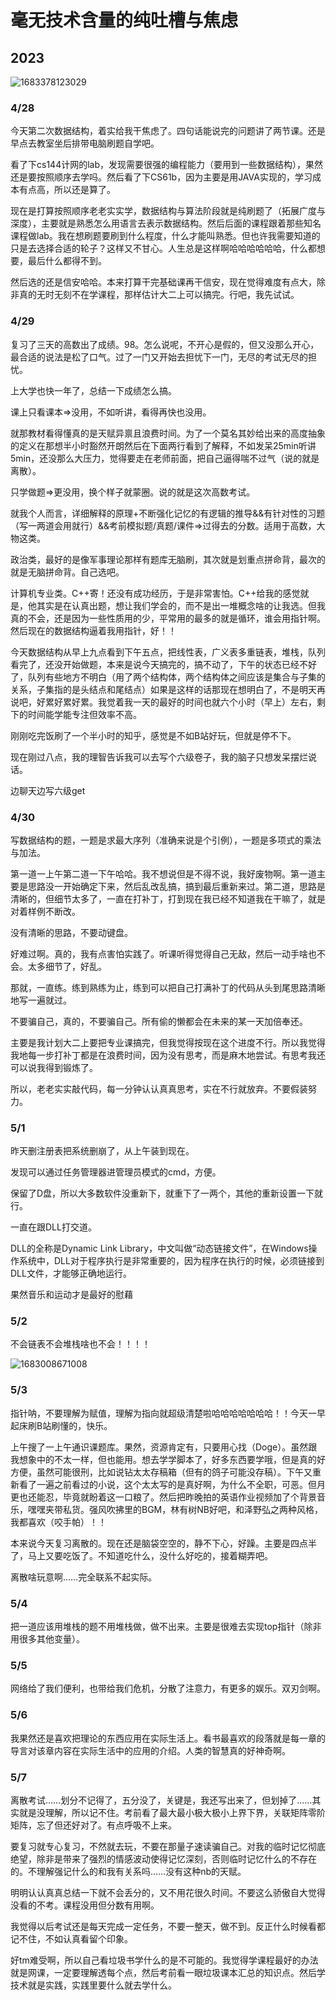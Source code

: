 # 毫无技术含量的纯吐槽与焦虑

## 2023

![1683378123029](%E6%AF%AB%E6%97%A0%E6%8A%80%E6%9C%AF%E5%90%AB%E9%87%8F%E7%9A%84%E7%BA%AF%E5%90%90%E6%A7%BD%E4%B8%8E%E7%84%A6%E8%99%91.assets/1683378123029.png)

### 4/28

  今天第二次数据结构，着实给我干焦虑了。四句话能说完的问题讲了两节课。还是早点去教室坐后排带电脑刷题自学吧。

  看了下cs144计网的lab，发现需要很强的编程能力（要用到一些数据结构），果然还是要按照顺序去学吗。然后看了下CS61b，因为主要是用JAVA实现的，学习成本有点高，所以还是算了。

  现在是打算按照顺序老老实实学，数据结构与算法阶段就是纯刷题了（拓展广度与深度），主要就是熟悉怎么用语言去表示数据结构。然后后面的课程跟着那些知名课程做lab。我在想刷题要刷到什么程度，什么才能叫熟悉。但也许我需要知道的只是去选择合适的轮子？这样又不甘心。人生总是这样啊哈哈哈哈哈哈，什么都想要，最后什么都得不到。

  然后选的还是信安哈哈。本来打算干完基础课再干信安，现在觉得难度有点大，除非真的无时无刻不在学课程，那样估计大二上可以搞完。行吧，我先试试。

### 4/29

  复习了三天的高数出了成绩。98。怎么说呢，不开心是假的，但又没那么开心，最合适的说法是松了口气。过了一门又开始去担忧下一门，无尽的考试无尽的担忧。

  上大学也快一年了，总结一下成绩怎么搞。

  课上只看课本=>没用，不如听讲，看得再快也没用。

  就那教材看得懂真的是天赋异禀且浪费时间。为了一个莫名其妙给出来的高度抽象的定义在那想半小时豁然开朗然后在下面两行看到了解释，不如发呆25min听讲5min，还没那么大压力，觉得要走在老师前面，把自己逼得喘不过气（说的就是离散）。

  只学做题=>更没用，换个样子就蒙圈。说的就是这次高数考试。

  就我个人而言，详细解释的原理+不断强化记忆的有逻辑的推导&&有针对性的习题（写一两道会用就行）&&考前模拟题/真题/课件=>过得去的分数。适用于高数，大物这类。

  政治类，最好的是像军事理论那样有题库无脑刷，其次就是划重点拼命背，最次的就是无脑拼命背。自己选吧。

  计算机专业类。C++寄！还没有成功经历，于是非常害怕。C++给我的感觉就是，他其实是在认真出题，想让我们学会的，而不是出一堆概念啥的让我选。但我真的不会，还是因为一些性质用的少，平常用的最多的就是循环，谁会用指针啊。然后现在的数据结构逼着我用指针，好！！

  今天数据结构从早上九点看到下午五点，把线性表，广义表多重链表，堆栈，队列看完了，还没开始做题，本来是说今天搞完的，搞不动了，下午的状态已经不好了，队列有些地方不明白（用了两个结构体，两个结构体之间应该是集合与子集的关系，子集指的是头结点和尾结点）如果是这样的话那现在想明白了，不是明天再说吧，好累好累好累。我觉着我一天的最好的时间也就六个小时（早上）左右，剩下的时间能学能专注但效率不高。

  刚刚吃完饭刷了一个半小时的知乎，感觉是不如B站好玩，但就是停不下。

  现在刚过八点，我的理智告诉我可以去写个六级卷子，我的脑子只想发呆摆烂说话。

  边聊天边写六级get

### 4/30

  写数据结构的题，一题是求最大序列（准确来说是个引例），一题是多项式的乘法与加法。

  第一道一上午第二道一下午哈哈。我不想说但是不得不说，我好废物啊。第一道主要是思路没一开始确定下来，然后乱改乱搞，搞到最后重新来过。第二道，思路是清晰的，但细节太多了，一直在打补丁，打到现在我已经不知道我在干嘛了，就是对着样例不断改。

  没有清晰的思路，不要动键盘。

  好难过啊。真的，我有点害怕实践了。听课听得觉得自己无敌，然后一动手啥也不会。太多细节了，好乱。

  那就，一直练。练到熟练为止，练到可以把自己打满补丁的代码从头到尾思路清晰地写一遍就过。

  不要骗自己，真的，不要骗自己。所有偷的懒都会在未来的某一天加倍奉还。

  主要是我计划大二上要把专业课搞完，但我觉得按现在这个进度不行。所以我觉得我地每一步打补丁都是在浪费时间，因为没有思考，而是麻木地尝试。有思考我还可以说我得到锻炼了。

  所以，老老实实敲代码，每一分钟认认真真思考，实在不行就放弃。不要假装努力。

### 5/1

  昨天删注册表把系统删崩了，从上午装到现在。

  发现可以通过任务管理器进管理员模式的cmd，方便。

  保留了D盘，所以大多数软件没重新下，就重下了一两个，其他的重新设置一下就行。

  一直在跟DLL打交道。

   DLL的全称是Dynamic Link Library，中文叫做“动态链接文件”，在Windows操作系统中，DLL对于程序执行是非常重要的，因为程序在执行的时候，必须链接到DLL文件，才能够正确地运行。

   果然音乐和运动才是最好的慰藉

### 5/2

  不会链表不会堆栈啥也不会！！！！

![1683008671008](%E6%AF%AB%E6%97%A0%E6%8A%80%E6%9C%AF%E5%90%AB%E9%87%8F%E7%9A%84%E7%BA%AF%E5%90%90%E6%A7%BD%E4%B8%8E%E7%84%A6%E8%99%91.assets/1683008671008.png)

### 5/3

  指针呐，不要理解为赋值，理解为指向就超级清楚啦哈哈哈哈哈哈哈！！今天一早起床刷B站刷懂的，快乐。

  上午搜了一上午通识课题库。果然，资源肯定有，只要用心找（Doge）。虽然跟我想象中的不太一样，但也能用。想去学学脚本了，好多东西要学哦，但是真的好方便，虽然可能很刑，比如说钻太太存稿箱（但有的鸽子可能没存稿）。下午又重新看了一遍之前看过的小说，这个太太写的是真好啊，为什么不全职，可恶。但月更也还能忍，毕竟就盼着这一口粮了。然后把昨晚拍的英语作业视频加了个背景音乐，嘿嘿夹带私货。强风吹拂里的BGM，林有树NB好吧，和泽野弘之两种风格，我都喜欢（咬手帕）！！

  本来说今天复习离散的。现在还是脑袋空空的，静不下心，好躁。主要是四点半了，马上又要吃饭了。不知道吃什么，没什么好吃的，接着糊弄吧。

  离散啥玩意啊……完全联系不起实际。

### 5/4

把一道应该用堆栈的题不用堆栈做，做不出来。主要是很难去实现top指针（除非用很多其他变量）。

### 5/5

网络给了我们便利，也带给我们危机，分散了注意力，有更多的娱乐。双刃剑啊。

### 5/6

我果然还是喜欢把理论的东西应用在实际生活上。看书最喜欢的段落就是每一章的导言对该章内容在实际生活中的应用的介绍。人类的智慧真的好神奇啊。

### 5/7

离散考试……划分不记得了，五分没了，关键是，我还写出来了，但划掉了……其实就是没理解，所以记不住。考前看了最大最小极大极小上界下界，关联矩阵零阶矩阵，忘了但还好对了。有点呼吸不上来。

要复习就专心复习，不然就去玩，不要在那量子速读骗自己。对我的临时记忆彻底绝望，除非是带来了强烈的情感波动使得记忆深刻，否则临时记忆什么的不存在的。不理解强记什么的和我有关系吗……没有这种nb的天赋。

明明认认真真总结一下就不会丢分的，又不用花很久时间。不要这么骄傲自大觉得没看的不考。课程没用但分数有用啊。

我觉得以后考试还是每天完成一定任务，不要一整天，做不到。反正什么时候看都记不住，不如认真看留个印象。

好tm难受啊，所以自己看垃圾书学什么的是不可能的。我觉得学课程最好的办法就是网课，一定要理解透每个点，然后考前看一眼垃圾课本汇总的知识点。然后学技术就是实践，实践里要什么就去学什么。